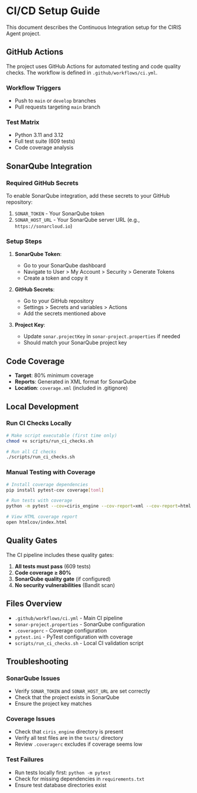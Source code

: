 # CI/CD Setup Guide

This document describes the Continuous Integration setup for the CIRIS Agent project.

## GitHub Actions

The project uses GitHub Actions for automated testing and code quality checks. The workflow is defined in `.github/workflows/ci.yml`.

### Workflow Triggers
- Push to `main` or `develop` branches
- Pull requests targeting `main` branch

### Test Matrix
- Python 3.11 and 3.12
- Full test suite (609 tests)
- Code coverage analysis

## SonarQube Integration

### Required GitHub Secrets

To enable SonarQube integration, add these secrets to your GitHub repository:

1. `SONAR_TOKEN` - Your SonarQube token
2. `SONAR_HOST_URL` - Your SonarQube server URL (e.g., `https://sonarcloud.io`)

### Setup Steps

1. **SonarQube Token**: 
   - Go to your SonarQube dashboard
   - Navigate to User > My Account > Security > Generate Tokens
   - Create a token and copy it

2. **GitHub Secrets**:
   - Go to your GitHub repository
   - Settings > Secrets and variables > Actions
   - Add the secrets mentioned above

3. **Project Key**:
   - Update `sonar.projectKey` in `sonar-project.properties` if needed
   - Should match your SonarQube project key

## Code Coverage

- **Target**: 80% minimum coverage
- **Reports**: Generated in XML format for SonarQube
- **Location**: `coverage.xml` (included in .gitignore)

## Local Development

### Run CI Checks Locally

```bash
# Make script executable (first time only)
chmod +x scripts/run_ci_checks.sh

# Run all CI checks
./scripts/run_ci_checks.sh
```

### Manual Testing with Coverage

```bash
# Install coverage dependencies
pip install pytest-cov coverage[toml]

# Run tests with coverage
python -m pytest --cov=ciris_engine --cov-report=xml --cov-report=html

# View HTML coverage report
open htmlcov/index.html
```

## Quality Gates

The CI pipeline includes these quality gates:

1. **All tests must pass** (609 tests)
2. **Code coverage ≥ 80%** 
3. **SonarQube quality gate** (if configured)
4. **No security vulnerabilities** (Bandit scan)

## Files Overview

- `.github/workflows/ci.yml` - Main CI pipeline
- `sonar-project.properties` - SonarQube configuration
- `.coveragerc` - Coverage configuration
- `pytest.ini` - PyTest configuration with coverage
- `scripts/run_ci_checks.sh` - Local CI validation script

## Troubleshooting

### SonarQube Issues
- Verify `SONAR_TOKEN` and `SONAR_HOST_URL` are set correctly
- Check that the project exists in SonarQube
- Ensure the project key matches

### Coverage Issues
- Check that `ciris_engine` directory is present
- Verify all test files are in the `tests/` directory
- Review `.coveragerc` excludes if coverage seems low

### Test Failures
- Run tests locally first: `python -m pytest`
- Check for missing dependencies in `requirements.txt`
- Ensure test database directories exist